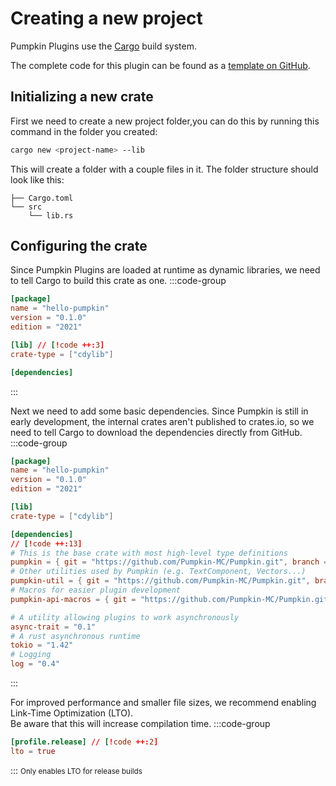 # Creating a new project
Pumpkin Plugins use the [Cargo](https://doc.rust-lang.org/book/ch01-03-hello-cargo.html) build system.

The complete code for this plugin can be found as a [template on GitHub](https://github.com/vyPal/Hello-Pumpkin).

## Initializing a new crate
First we need to create a new project folder,you can do this by running this command in the folder you created:
```bash
cargo new <project-name> --lib
```
This will create a folder with a couple files in it. The folder structure should look like this:
```
├── Cargo.toml
└── src
    └── lib.rs
```

## Configuring the crate
Since Pumpkin Plugins are loaded at runtime as dynamic libraries, we need to tell Cargo to build this crate as one.
:::code-group
```toml [Cargo.toml] 
[package]
name = "hello-pumpkin"
version = "0.1.0"
edition = "2021"

[lib] // [!code ++:3]
crate-type = ["cdylib"]

[dependencies]
```
:::

Next we need to add some basic dependencies. Since Pumpkin is still in early development, the internal crates aren't published to crates.io, so we need to tell Cargo to download the dependencies directly from GitHub.
:::code-group
```toml [Cargo.toml]
[package]
name = "hello-pumpkin"
version = "0.1.0"
edition = "2021"

[lib]
crate-type = ["cdylib"]

[dependencies]
// [!code ++:13]
# This is the base crate with most high-level type definitions
pumpkin = { git = "https://github.com/Pumpkin-MC/Pumpkin.git", branch = "master", package = "pumpkin" } 
# Other utilities used by Pumpkin (e.g. TextComponent, Vectors...)
pumpkin-util = { git = "https://github.com/Pumpkin-MC/Pumpkin.git", branch = "master", package = "pumpkin-util" }
# Macros for easier plugin development
pumpkin-api-macros = { git = "https://github.com/Pumpkin-MC/Pumpkin.git", branch = "master", package = "pumpkin-api-macros" }

# A utility allowing plugins to work asynchronously
async-trait = "0.1"
# A rust asynchronous runtime
tokio = "1.42"
# Logging
log = "0.4"
```
:::

For improved performance and smaller file sizes, we recommend enabling Link-Time Optimization (LTO).  
Be aware that this will increase compilation time.
:::code-group
```toml [Cargo.toml]
[profile.release] // [!code ++:2]
lto = true
```
:::
<small>Only enables LTO for release builds</small>
